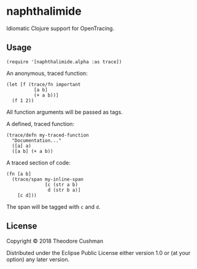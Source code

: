 # naphthalimide

Idiomatic Clojure support for OpenTracing.

## Usage

```
(require '[naphthalimide.alpha :as trace])
```

An anonymous, traced function:

```
(let [f (trace/fn important
          [a b]
          (+ a b))]
  (f 1 2))
```
All function arguments will be passed as tags.

A defined, traced function:

```
(trace/defn my-traced-function
  "Documentation..."
  ([a] a)
  ([a b] (+ a b))
```

A traced section of code:

```
(fn [a b]
  (trace/span my-inline-span
              [c (str a b)
               d (str b a)]
    [c d]))
```

The span will be tagged with `c` and `d`.


## License

Copyright © 2018 Theodore Cushman

Distributed under the Eclipse Public License either version 1.0 or (at
your option) any later version.
